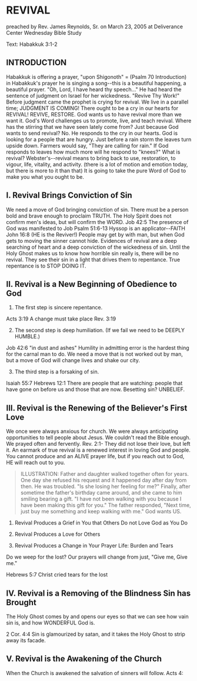 # REVIVAL

preached by Rev. James Reynolds, Sr. on March 23, 2005 at Deliverance Center Wednesday Bible Study

Text: Habakkuk 3:1-2

## INTRODUCTION

Habakkuk is offering a prayer, "upon Shigonoth" = (Psalm 70 Introduction) in Habakkuk's prayer he is singing a song--this is a beautiful happening, a beautiful prayer.
"Oh, Lord, I have heard thy speech..." He had heard the sentence of judgment on Israel for her wickedness.
"Revive Thy Work!" Before judgment came the prophet is crying for revival. We live in a parallel time; JUDGMENT IS COMING! There ought to be a cry in our hearts for REVIVAL! REVIVE, RESTORE. God wants us to have revival more than we want it. God's Word challenges us to promote, live, and teach revival. Where has the stirring that we have seen lately come from? Just because God wants to send revival? No. He responds to the cry in our hearts. God is looking for a people that are hungry.
Just before a rain storm the leaves turn upside down. Farmers would say, "They are calling for rain." If God responds to leaves how much more will he respond to "knees?"
What is revival? Webster's--revival means to bring back to use, restoration, to vigour, life, vitality, and activity. (there is a lot of motion and emotion today, but there is more to it than that)
It is going to take the pure Word of God to make you what you ought to be.

## I. Revival Brings Conviction of Sin

We need a move of God bringing conviction of sin. There must be a person bold and brave enough to proclaim TRUTH. The Holy Spirit does not confirm men's ideas, but will confirm the WORD.
Job 42:5 The presence of God was manifested to Job	Psalm 51:6-13 Hyssop is an applicator--FAITH
John 16:8 (HE is the Reviver!) People may get by with man, but when God gets to moving the sinner cannot hide. Evidences of revival are a deep searching of heart and a deep conviction of the wickedness of sin. Until the Holy Ghost makes us to know how horrible sin really is, there will be no revival. They see their sin in a light that drives them to repentance. True repentance is to STOP DOING IT.

## II. Revival is a New Beginning of Obedience to God

1. The first step is sincere repentance.

Acts 3:19 A change must take place		Rev. 3:19

2. The second step is deep humiliation.	(If we fail we need to be DEEPLY HUMBLE.)

Job 42:6 "in dust and ashes" Humility in admitting error is the hardest thing for the carnal man to do.
We need a move that is not worked out by man, but a move of God will change lives and shake our city.

3. The third step is a forsaking of sin.

Isaiah 55:7	Hebrews 12:1 There are people that are watching: people that have gone on before us 				and those that are now. Besetting sin? UNBELIEF.

## III. Revival is the Renewing of the Believer's First Love

We once were always anxious for church. We were always anticipating opportunities to tell people about Jesus. We couldn't read the Bible enough. We prayed often and fervently.
Rev. 2:1- They did not lose their love, but left it. An earmark of true revival is a renewed interest in loving God and people. You cannot produce and an ALIVE prayer life, but if you reach out to God, HE will reach out to you.

> ILLUSTRATION: Father and daughter walked together often for years. One day she refused his request and it happened day after day from then. He was troubled. "Is she losing her feeling for me?" Finally, after sometime the father's birthday came around, and she came to him smiling bearing a gift. "I have not been walking with you because I have been making this gift for you." The father responded, "Next time, just buy me something and keep walking with me." God wants US.

1. Revival Produces a Grief in You that Others Do not Love God as You Do

2. Revival Produces a Love for Others

3. Revival Produces a Change in Your Prayer Life: Burden and Tears

Do we weep for the lost? Our prayers will change from just, "Give me, Give me."

Hebrews 5:7 Christ cried tears for the lost

## IV. Revival is a Removing of the Blindness Sin has Brought

The Holy Ghost comes by and opens our eyes so that we can see how vain sin is, and how WONDERFUL God is.

2 Cor. 4:4 Sin is glamourized by satan, and it takes the Holy Ghost to strip away its facade.

## V. Revival is the Awakening of the Church

When the Church is awakened the salvation of sinners will follow.
Acts 4:
